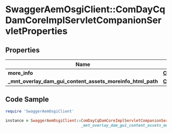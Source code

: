 # SwaggerAemOsgiClient::ComDayCqDamCoreImplServletCompanionServletProperties

## Properties

Name | Type | Description | Notes
------------ | ------------- | ------------- | -------------
**more_info** | [**ConfigNodePropertyString**](ConfigNodePropertyString.md) |  | [optional] 
**_mnt_overlay_dam_gui_content_assets_moreinfo_html_path** | [**ConfigNodePropertyString**](ConfigNodePropertyString.md) |  | [optional] 

## Code Sample

```ruby
require 'SwaggerAemOsgiClient'

instance = SwaggerAemOsgiClient::ComDayCqDamCoreImplServletCompanionServletProperties.new(more_info: null,
                                 _mnt_overlay_dam_gui_content_assets_moreinfo_html_path: null)
```


